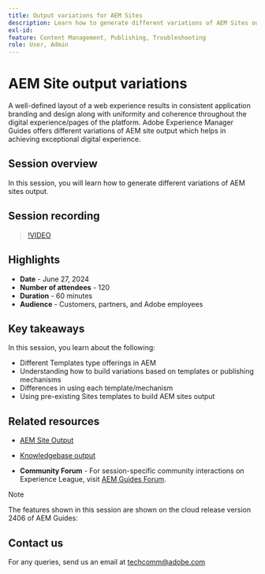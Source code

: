 ```yaml
---
title: Output variations for AEM Sites
description: Learn how to generate different variations of AEM Sites output from AEM Guides
exl-id:
feature: Content Management, Publishing, Troubleshooting
role: User, Admin
---
```


# AEM Site output variations

A well-defined layout of a web experience results in consistent application branding
and design along with uniformity and coherence throughout the digital
experience/pages of the platform.
Adobe Experience Manager Guides offers different variations of AEM site output which helps in achieving exceptional digital experience.

## Session overview

In this session, you will learn how to generate different variations of AEM sites output.

## Session recording

> [!VIDEO](https://video.tv.adobe.com/v/3430649/)

## Highlights

- **Date** - June 27, 2024
- **Number of attendees** - 120
- **Duration** - 60 minutes
- **Audience** - Customers, partners, and Adobe employees

## Key takeaways

In this session, you learn about the following:

- Different Templates type offerings in AEM
- Understanding how to build variations based on templates or publishing mechanisms
- Differences in using each template/mechanism
- Using pre-existing Sites templates to build AEM sites output

## Related resources

- [AEM Site Output](https://experienceleague.adobe.com/en/docs/experience-manager-guides/using/user-guide/output-gen/output-presets-aemg/generate-output-aem-site#:~:text=To%20open%20output%20presets%20for,configurations%2C%20and%20then%20click%20Save.)

- [Knowledgebase output](https://experienceleague.adobe.com/en/docs/experience-manager-guides/using/user-guide/output-gen/output-presets-aemg/generate-output-knowledge-base)

- **Community Forum** - For session-specific community interactions on Experience League, visit [AEM Guides Forum](https://experienceleaguecommunities.adobe.com/t5/experience-manager-guides/bd-p/xml-documentation-discussions).

> [!NOTE]
>
> The features shown in this session are shown on the cloud release version 2406 of AEM Guides:

## Contact us

For any queries, send us an email at <techcomm@adobe.com>
